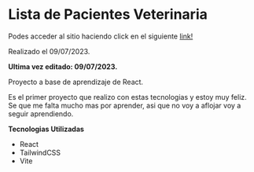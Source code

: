 # Lista de Pacientes Veterinaria

Podes acceder al sitio haciendo click en el siguiente [link!]([https://aguzkind.github.io/](https://guileless-cascaron-24bf85.netlify.app/))

Realizado el 09/07/2023.

**Ultima vez editado: 09/07/2023.**

Proyecto a base de aprendizaje de React. 

Es el primer proyecto que realizo con estas tecnologias y estoy muy feliz. Se que me falta mucho mas por aprender, asi que no voy a aflojar voy a seguir aprendiendo.


**Tecnologias Utilizadas**
- React
- TailwindCSS
- Vite
